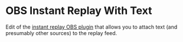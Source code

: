 # OBS Instant Replay With Text

Edit of the [instant replay OBS plugin](https://obsproject.com/forum/resources/instant-replay-vlc.621) that allows you to attach text (and presumably other sources) to the replay feed.
